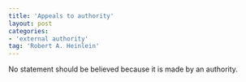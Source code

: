 ```yaml
---
title: 'Appeals to authority'
layout: post
categories:
- 'external authority'
tag: 'Robert A. Heinlein'
---
```


No statement should be believed because it is made by an authority.